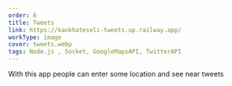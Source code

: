```yaml
---
order: 6
title: Tweets
link: https://kankhateseli-tweets.up.railway.app/
workType: image
cover: tweets.webp
tags: Node.js , Socket, GoogleMapsAPI, TwitterAPI
---
```


With this app people can enter some location and see near tweets
